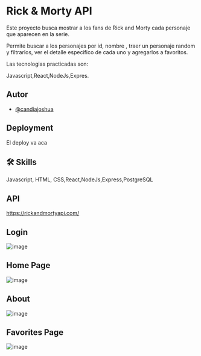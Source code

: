 # Rick & Morty API

Este proyecto busca mostrar a los fans de Rick and Morty cada personaje que aparecen en la serie.

Permite buscar a los personajes por id, nombre , traer un personaje random y filtrarlos, ver el detalle especifico de cada uno y agregarlos a favoritos.

Las tecnologias practicadas son:

Javascript,React,NodeJs,Expres.

## Autor

- [@candiajoshua](https://www.linkedin.com/in/joshua-candia-a1617723a/)

## Deployment

El deploy va aca

## 🛠 Skills

Javascript, HTML, CSS,React,NodeJs,Express,PostgreSQL

## API

https://rickandmortyapi.com/

## Login
![image](https://github.com/JoshuaCandia/RickMorty-app/assets/99448044/905dc33b-91fb-43ba-83c7-9c23b1f1d009)

## Home Page
![image](https://github.com/JoshuaCandia/RickMorty-app/assets/99448044/5399ba50-4795-4842-b8c1-c30b27bebb78)

## About
![image](https://github.com/JoshuaCandia/HarryPotterApi/assets/99448044/642fc2bc-904b-4915-8351-ed665306b9a3)

## Favorites Page
![image](https://github.com/JoshuaCandia/HarryPotterApi/assets/99448044/6aefe7c2-4c1a-4e14-8477-eca16498e9c9)

